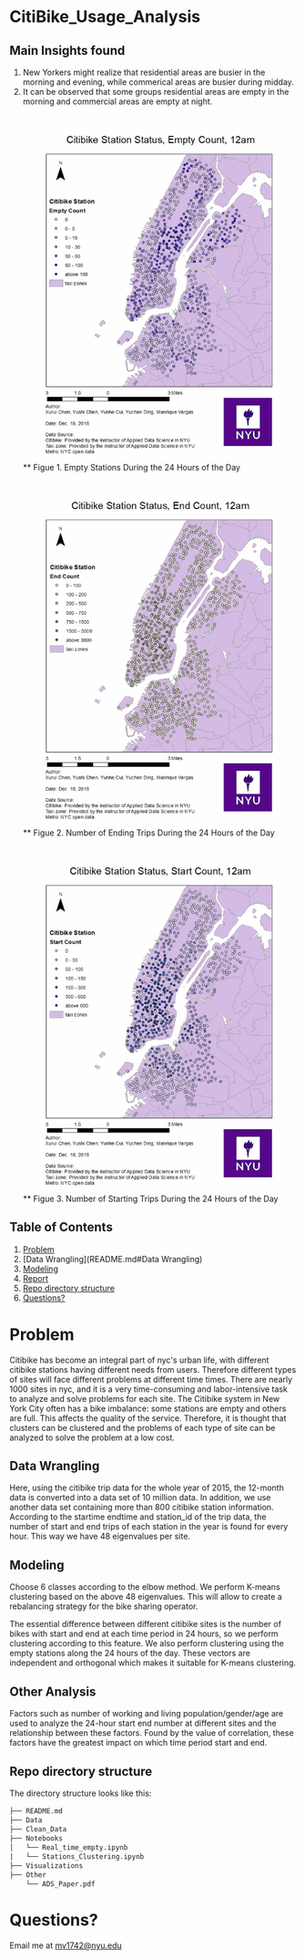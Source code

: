 # CitiBike_Usage_Analysis

## Main Insights found

1. New Yorkers might realize that residential areas are busier in the morning and evening, while commerical areas are busier during midday.
1. It can be observed that some groups residential areas are empty in the morning and commercial areas are empty at night.
![image](./Visualizations/empty.gif)
** Figue 1. Empty Stations During the 24 Hours of the Day
![image](./Visualizations/end.gif)
** Figue 2. Number of Ending Trips During the 24 Hours of the Day
![image](./Visualizations/start.gif)
** Figue 3. Number of Starting Trips During the 24 Hours of the Day

## Table of Contents

1. [Problem](README.md#Problem)
1. [Data Wrangling](README.md#Data Wrangling)
1. [Modeling](README.md#Modeling)
1. [Report](./Other/ADS_paper.pdf)
1. [Repo directory structure](README.md#Repo-directory-structure)
1. [Questions?](README.md#Questions?)



# Problem

Citibike has become an integral part of nyc's urban life, with different citibike stations having different needs from users. Therefore different types of sites will face different problems at different time times. There are nearly 1000 sites in nyc, and it is a very time-consuming and labor-intensive task to analyze and solve problems for each site. The Citibike system in New York City often has a bike imbalance: some stations are empty and others are full. This affects the quality of the service. Therefore, it is thought that clusters can be clustered and the problems of each type of site can be analyzed to solve the problem at a low cost.

## Data Wrangling
Here, using the citibike trip data for the whole year of 2015, the 12-month data is converted into a data set of 10 million data. In addition, we use another data set containing more than 800 citibike station information. According to the startime endtime and station_id of the trip data, the number of start and end trips of each station in the year is found for every hour. This way we have 48 eigenvalues ​​per site.

## Modeling

Choose 6 classes according to the elbow method. We perform K-means clustering based on the above 48 eigenvalues. This will allow to create a rebalancing strategy for the bike sharing operator.

The essential difference between different citibike sites is the number of bikes with start and end at each time period in 24 hours, so we perform clustering according to this feature. We also perform clustering using the empty stations along the 24 hours of the day. These vectors are independent and orthogonal which makes it suitable for K-means clustering.

## Other Analysis
Factors such as number of working and living population/gender/age are used to analyze the 24-hour start end number at different sites and the relationship between these factors. Found by the value of correlation, these factors have the greatest impact on which time period start and end.

## Repo directory structure

The directory structure looks like this:

    ├── README.md
    ├── Data
    ├── Clean_Data
    ├── Notebooks
    │   └── Real_time_empty.ipynb
    |   └── Stations_Clustering.ipynb
    ├── Visualizations
    ├── Other
        └── ADS_Paper.pdf
        
# Questions?
Email me at mv1742@nyu.edu

